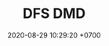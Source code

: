 ---
layout: teamCard
permalink: /team/:title.html
categories: surjohto042024 norteMayo ljmy24 partido2 partido3  partido8 partido9 partido7 LJ06
maincover: /assets/logos/DFS.png
puntosLJMAYO24: 17
date: 2020-08-29 10:29:20 +0700
title: DFS DMD
tag: johto042024
color: black
puntosLJ202404: 12
grupo: sur
background: '#F16C38'
cover: /assets/backCard.png
team: DRAGONFLIES GAMING DIAMOND
ID: DFS DMD
pj: 
pt1: 
pt2: 
pt3: 
pt4: 
pt5: 
pt6: 
pt7: 
pt8: 
pt9: 
pt10: 
pt11: 
#PARTIDO 1
j1: RONDA 1
p1: DFS DMD
pp1: DFS RUBY
r1: 
bg1: rock
rr1: 
#PARTIDO 2
j2: RONDA 2
p2: DFS DMD
pp2: AEP
bg2: rock
r2: 
rr2: 
#PARTIDO 3
j3: RONDA 3
p3: DFS DMD
pp3: HG REGIOS
bg3: rock
r3: 
rr3:
#PARTIDO 4
j4: RONDA 4
p4: DFS DMD
pp4: LB
bg4: rock
r4: 
rr4:
#PARTIDO 5
j5: RONDA 5
p5: DFS DMD
pp5: DFS SAP
bg5: rock
r5: 
rr5:
#PARTIDO 6
j6: RONDA 6
p6: DFS DMD
pp6: KOD
bg6: rock
r6: 
rr6: 
#PARTIDO 7
j7: RONDA 7
p7:  DFS DMD
pp7: SV
bg7: rock
r7: 
rr7: 
#PARTIDO 8
j8: RONDA 8
p8:  DFS DMD
pp8: SPC
bg8: rock
rr8: 
r8: 
#PARTIDO 9
j9: RONDA 9
p9:  DFS DMD
pp9: STAR
bg9: rock
r9: 
rr9: 
#PARTIDO 10
j10: RONDA 10
p10: DFS DMD
pp10: TB
bg10: rock
r10: 
rr10:
#PARTIDO 11
j11: RONDA 11
p11: DFS DMD
pp11: ZN
bg11: rock
r11: 
rr11:
stream: <i class="fa-brands fa-twitch text-white"></i>
dia: 25
hora: '22:10'
# pj: 11
# pt1: 1
# pt2: 3
# pt3: 2
# pt4: 3
# pt5: 0
# pt6: 3
# pt7: 0
# pt8: 1
# pt9: 0
# pt10: 1
# pt11: 3
# p1: ZODIAC
# r1: 2
# bg1: bg-warning
# rr1: 1
# pp1: DFS DMD
# p2: DFS DMD
# r2: 3
# rr2: 0
# bg2: bg-success
# pp2: MBO
# p3: DFS DMD
# r3: 2
# bg3: bg-info
# rr3: 1
# pp3: LAST BREATH
# p4:  DFS RUBY
# r4: 0
# bg4: bg-success
# rr4: 3
# pp4: DFS DMD
# p5:  no smite
# r5: 3
# bg5: bg-danger
# rr5: 0
# pp5: dfs dmd
# p6: jas
# r6: 0
# rr6: 3
# bg6: bg-success
# pp6: dfs dmd
# p7:  DFS DMD
# r7: 0
# rr7: 2
# bg7: bg-danger
# pp7: SOJ
# p8:  DFS DMD
# r8: 1
# bg8: bg-warning
# rr8: 2
# pp8: T. SATISFACTION
# p9:  DFS DMD
# r9: 0
# bg9: bg-danger
# rr9: 3
# pp9: S. VANGUARD
# p10:  HGO
# r10: 2
# rr10: 1
# bg10: bg-warning
# pp10: DFS DM
# p11: hg regios
# r11: 0
# rr11: 3
# bg11: bg-success
# pp11: dfs dmd
##torneos
rango: ACERO
bg: bg-johto 
torneo1: Lj my24
tps1: IN PROGRESS
tb1: card-johto
timg1: /assets/logos/LIGA-JOHTO.png
---